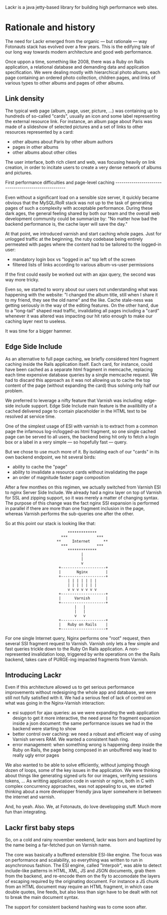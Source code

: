 Lackr is a java jetty-based library for building high performance web sites.

Rationale and history
=====================

The need for Lackr emerged from the organic — but rationale — way Fotonauts stack has evolved over a few years. This is
the edifying tale of our long way towards modern architecture and good web performance.

Once uppon a time, something like 2008, there was a Ruby on Rails application, a relational database and
demanding data and application specification.
We were dealing mostly with hierarchical photo albums, each page containing an ordered photo collection,
children pages, and links of various types to other albums and pages of other albums.

Link density
------------

The typical web page (album, page, user, picture, ...) was containing up to hundreds of so-called "cards", usually an
icon and some label representing the external resource link.
For instance, an album page about Paris was made of a slideshow of selected pictures and a set of links to other
resources represented by a card:
- other albums about Paris by other album authors
- pages in other albums
- other albums about other cities

The user interface, both rich client and web, was focusing heavily on link creation, in order to incitate users to
create a very dense network of albums and pictures.

First performance difficulties and page-level caching -----------------------------------------------------

Even without a significant load on a sensible size server, it quickly became obvious that the MySQL/RoR stack was
not up to the task of generating pages of such a complexity with acceptable performance.
During these dark ages, the general feeling shared by both our team and the overall web development community could be
summarize by: "No matter how bad the backend performance is, the cache layer will save the day."

At that point, we introduced varnish and start caching whole pages. Just for unlogged traffic at the beginning, the
ruby codebase being entirely permeated with pages where the content had to be tailored to the logged-in user:
- mandatory login box vs "logged in as" top left of the screen
- filtered lists of links according to various album-vs-user permissions

If the first could easily be worked out with an ajax query, the second was way more tricky.

Even so, we started to worry about our users not understanding what was happening with the website: "I changed the
album title, still when I share it to my friend, they see the old name" and the like. Cache stale-ness was getting
seriously in the way of the editing features. On the other hand, due to a "long-tail" shaped read traffic,
invalidating all pages including a "card" whenever it was altered was impacting our hit ratio enough to make our
caching layer next to useless.

It was time for a bigger hammer.

Edge Side Include
-----------------

As an alternative to full page caching, we briefly considered html fragment caching inside the Rails application
itself. Each card, for instance, could have been cached as a separate html fragment in memcache, replacing
each time expensive database queries by a single memcache request. We had to discard this approach as it was
not allowing us to cache the top content of the page (without expanding the card) thus solving only half our
problem.

We preferred to leverage a nifty feature that Varnish was including: edge-side include support. Edge Side Include
main feature is the availibility of a cached delivered page to contain placeholder in the HTML text to be resolved
at service time.

One of the simplest usage of ESI with varnish is to extract from a common page the infamous log-in/logged-as html
fragment, so one single cached page can be served to all users, the backend being hit only to fetch a login box
or a label in a very simple — so hopefully fast — query.

But we chose to use much more of it. By isolating each of our "cards" in its own backend endpoint, we hit several
birds:
- ability to cache the "page"
- ability to invalidate a resource cards without invalidating the page
- an order of magnitude faster page composition

After a few monthes on this regimen, we actually switched from Varnish ESI to nginx Server Side Include. We already
had a nginx layer on top of Varnish for SSL and zipping support, so it was merely a matter of changing syntax. The
purpose of this change was the fact nginx SSI expansion is performed in parallel if there are more than one
fragment inclusion in the page, whereas Varnish performs the sub-queries one after the other.

So at this point our stack is looking like that:

```
                            *************      
                         ***             ***   
                       **     Internet      ** 
                         ***             ***   
                            *************      
                                  |            
                                  |            
                                  v            
                        +--------------------+ 
                        |       Nginx        | 
                        +--------------------+ 
                            | | | | | | |      
                            | | | | | | |      
                            v v v v v v v      
                        +--------------------+ 
                        |      Varnish       | 
                        +--------------------+ 
                               |   |           
                               |   |           
                               v   v           
                        +--------------------+ 
                        |   Ruby on Rails    | 
                        +--------------------+ 

```

For one single Internet query, Nginx performs one "root" request, then several SSI fragment request to
Varnish. Varnish only lets a few simple and fast queries trickle down to the Ruby On Rails application. A
non-represented invalidation loop, triggered by write operations on the the Rails backend, takes care of PURGE-ing
impacted fragments from Varnish.

Introducing Lackr
-----------------

Even if this architecture allowed us to get serious performance improvements without redesigning the whole app and
database, we were still not fully satisfied with it. We had a serious feel of lack of control on what was going in
the Nginx-Varnish interaction:
- esi support for ajax queries: as we were expanding the web application design to get it more interactive, the need
  arose for fragment expansion inside a json document: the same performance issues we had in the backend were starting
  to show
- better control over caching: we need a robust and efficient way of using Varnish servers RAM. We wanted a consistent
  hash ring.
- error management: when something wrong is happening deep inside the Ruby on Rails, the page being composed in an
  unbuffered way lead to really ugly error pages

We also wanted to be able to solve efficiently, without jumping though dozen of loops, some of the key issues in the
application. We were thinking about things like generating signed urls for our images, verifying sessions tokens, ...
As writting application code in varnish or nginx, both in C with complex concurrency approaches, was not appealing to
us, we started thinking about a more developper friendly java layer somewhere in between the internet and varnish.

And, ho yeah. Also. We, at Fotonauts, do love developping stuff. Much more fun than integrating.

Lackr first baby steps
----------------------

So, on a cold and rainy november weekend, lackr was born and baptized by the name being a far-fetched pun on
Varnish name.

The core was basically a buffered extensible ESI-like engine. The focus was on performance and scalability, so
everything was written to run in asynchronous fashion.
The ESI engine, called "Interpolr", was able to detect include-like patterns in HTML, XML, JS and JSON documents,
grab them from the backend, and re-encode them on the fly to accomodate the layers of escaping required by the
originating document. For instance a JS chunk from an HTML document may require an HTML fragment, in which case
double quotes, line feeds, but also less than sign have to be dealt with not to break the main document syntax.

The support for consistent backend hashing was to come soon after.
